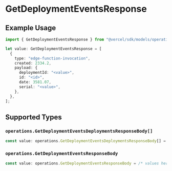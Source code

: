 # GetDeploymentEventsResponse

## Example Usage

```typescript
import { GetDeploymentEventsResponse } from "@vercel/sdk/models/operations/getdeploymentevents.js";

let value: GetDeploymentEventsResponse = [
  {
    type: "edge-function-invocation",
    created: 2334.2,
    payload: {
      deploymentId: "<value>",
      id: "<id>",
      date: 3581.07,
      serial: "<value>",
    },
  },
];
```

## Supported Types

### `operations.GetDeploymentEventsDeploymentsResponseBody[]`

```typescript
const value: operations.GetDeploymentEventsDeploymentsResponseBody[] = /* values here */
```

### `operations.GetDeploymentEventsResponseBody`

```typescript
const value: operations.GetDeploymentEventsResponseBody = /* values here */
```

